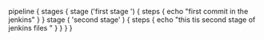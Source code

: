 pipeline {
	stages {
		stage ('first stage ') {
			steps {
				echo "first commit in the jenkins"
				}
			}
		stage ( 'second stage' ) {
			steps {
				echo "this tis second stage of jenkins files "
				}
			}
		}
	}


